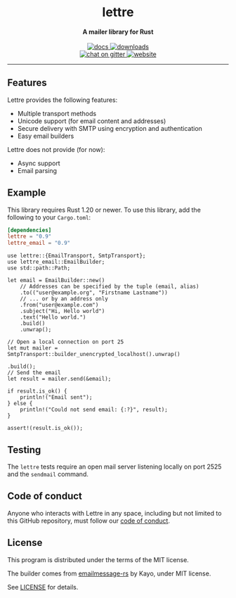<h1 align="center">lettre</h1>
<div align="center">
 <strong>
   A mailer library for Rust
 </strong>
</div>

<br />

<div align="center">
  <a href="https://docs.rs/lettre">
    <img src="https://docs.rs/lettre/badge.svg"
      alt="docs" />
  </a>
  <a href="https://crates.io/crates/lettre">
    <img src="https://img.shields.io/crates/d/lettre.svg"
      alt="downloads" />
  </a>
  <br />
  <a href="https://gitter.im/lettre/lettre">
    <img src="https://badges.gitter.im/lettre/lettre.svg"
      alt="chat on gitter" />
  </a>
  <a href="https://lettre.at">
    <img src="https://img.shields.io/badge/visit-website-blueviolet"
      alt="website" />
  </a>
</div>

---

## Features

Lettre provides the following features:

* Multiple transport methods
* Unicode support (for email content and addresses)
* Secure delivery with SMTP using encryption and authentication
* Easy email builders

Lettre does not provide (for now):

* Async support
* Email parsing

## Example

This library requires Rust 1.20 or newer.
To use this library, add the following to your `Cargo.toml`:


```toml
[dependencies]
lettre = "0.9"
lettre_email = "0.9"
```

```rust,no_run
use lettre::{EmailTransport, SmtpTransport};
use lettre_email::EmailBuilder;
use std::path::Path;

let email = EmailBuilder::new()
    // Addresses can be specified by the tuple (email, alias)
    .to(("user@example.org", "Firstname Lastname"))
    // ... or by an address only
    .from("user@example.com")
    .subject("Hi, Hello world")
    .text("Hello world.")
    .build()
    .unwrap();

// Open a local connection on port 25
let mut mailer = SmtpTransport::builder_unencrypted_localhost().unwrap()
                                                                   .build();
// Send the email
let result = mailer.send(&email);

if result.is_ok() {
    println!("Email sent");
} else {
    println!("Could not send email: {:?}", result);
}

assert!(result.is_ok());
```

## Testing

The `lettre` tests require an open mail server listening locally on port 2525 and the `sendmail` command.

## Code of conduct

Anyone who interacts with Lettre in any space, including but not limited to
this GitHub repository, must follow our [code of conduct](https://github.com/lettre/lettre/blob/master/CODE_OF_CONDUCT.md).

## License

This program is distributed under the terms of the MIT license.

The builder comes from [emailmessage-rs](https://github.com/katyo/emailmessage-rs) by
Kayo, under MIT license.

See [LICENSE](./LICENSE) for details.
